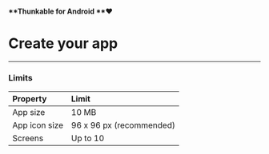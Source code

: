 #### **Thunkable for Android **❤

# Create your app

---

### Limits

| Property | Limit |
| :--- | :--- |
| App size | 10 MB |
| App icon size | 96 x 96 px \(recommended\) |
| Screens | Up to 10 |



